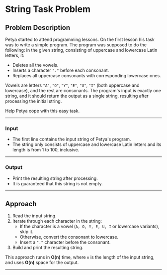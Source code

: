 # String Task Problem

## Problem Description

Petya started to attend programming lessons. On the first lesson his task was to write a simple program. The program was supposed to do the following: in the given string, consisting of uppercase and lowercase Latin letters, it:

- Deletes all the vowels.
- Inserts a character `"."` before each consonant.
- Replaces all uppercase consonants with corresponding lowercase ones.

Vowels are letters `"A"`, `"O"`, `"Y"`, `"E"`, `"U"`, `"I"` (both uppercase and lowercase), and the rest are consonants. The program's input is exactly one string, and it should return the output as a single string, resulting after processing the initial string.

Help Petya cope with this easy task.

---

### Input

- The first line contains the input string of Petya's program.  
- The string only consists of uppercase and lowercase Latin letters and its length is from 1 to 100, inclusive.

---

### Output

- Print the resulting string after processing.  
- It is guaranteed that this string is not empty.

---

## Approach

1. Read the input string.
2. Iterate through each character in the string:
   - If the character is a vowel (`A, O, Y, E, U, I` or lowercase variants), skip it.
   - Otherwise, convert the consonant to lowercase.
   - Insert a `"."` character before the consonant.
3. Build and print the resulting string.

This approach runs in **O(n)** time, where `n` is the length of the input string, and uses **O(n)** space for the output.

---
